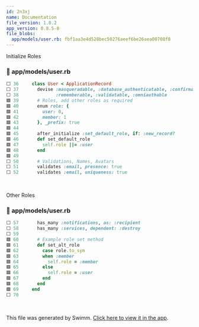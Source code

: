 ```yaml
---
id: 2n3xj
name: Documentation
file_version: 1.0.2
app_version: 0.8.5-0
file_blobs:
  app/models/user.rb: fbf1aa3e4d528bec50276aeef6be26aea00708f8
---
```


Initialize Roles
<!-- NOTE-swimm-snippet: the lines below link your snippet to Swimm -->
### 📄 app/models/user.rb
```ruby
⬜ 36     class User < ApplicationRecord
⬜ 37       devise :masqueradable, :database_authenticatable, :confirmable, :registerable, :trackable, :recoverable,
⬜ 38              :rememberable, :validatable, :omniauthable
🟩 39       # Roles, add other roles as required
🟩 40       enum role: {
🟩 41         user: 0,
🟩 42         member: 1
🟩 43       }, _prefix: true
🟩 44     
🟩 45       after_initialize :set_default_role, if: :new_record?
🟩 46       def set_default_role
🟩 47         self.role ||= :user
🟩 48       end
🟩 49     
⬜ 50       # Validations, Names, Avatars
⬜ 51       validates :email, presence: true
⬜ 52       validates :email, uniqueness: true
```

<br/>

Other Roles
<!-- NOTE-swimm-snippet: the lines below link your snippet to Swimm -->
### 📄 app/models/user.rb
```ruby
⬜ 57       has_many :notifications, as: :recipient
⬜ 58       has_many :services, dependent: :destroy
⬜ 59     
🟩 60       # Example role set method
🟩 61       def set_alt_role
🟩 62         case role.to_sym
🟩 63         when :member
🟩 64           self.role = :member
🟩 65         else
🟩 66           self.role = :user
🟩 67         end
🟩 68       end
🟩 69     end
⬜ 70     
```

<br/>

This file was generated by Swimm. [Click here to view it in the app](https://app.swimm.io/repos/Z2l0aHViJTNBJTNBcmFpbHMtNy1yYWNrLWF0dGFjayUzQSUzQXhob3N0Y29td2Vi/docs/2n3xj).